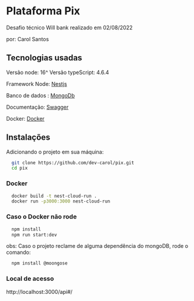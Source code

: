 
# Plataforma Pix

Desafio técnico Will bank realizado em 02/08/2022

por: Carol Santos


## Tecnologias usadas

Versão node: 16^
Versão typeScript: 4.6.4


Framework Node:  [Nestjs](https://nestjs.com/)

Banco de dados : [MongoDb](https://www.mongodb.com/pt-br)

Documentação: [Swagger](https://swagger.io/)

Docker: [Docker](https://www.docker.com/)
## Instalações

Adicionando o projeto em sua máquina:

```bash
  git clone https://github.com/dev-carol/pix.git
  cd pix
```

### Docker

```bash
  docker build -t nest-cloud-run .
  docker run -p3000:3000 nest-cloud-run
```

### Caso o Docker não rode

```bash 
  npm install 
  npm run start:dev
```
obs: Caso o projeto reclame de alguma dependência do mongoDB, rode o comando:

```bash
  npm install @moongose
```



### Local de acesso

http://localhost:3000/api#/
